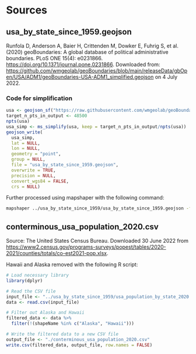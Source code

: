 # Sources

## usa_by_state_since_1959.geojson
Runfola D, Anderson A, Baier H, Crittenden M, Dowker E, Fuhrig S, et al. (2020)
geoBoundaries: A global database of political administrative boundaries.
PLoS ONE 15(4): e0231866. https://doi.org/10.1371/journal.pone.0231866.
Downloaded from: https://github.com/wmgeolab/geoBoundaries/blob/main/releaseData/gbOpen/USA/ADM1/geoBoundaries-USA-ADM1_simplified.geojson on 4 July 2022.

### Code for simplification
```R
usa <- geojson_sf("https://raw.githubusercontent.com/wmgeolab/geoBoundaries/main/releaseData/gbOpen/USA/ADM1/geoBoundaries-USA-ADM1_simplified.geojson")
target_n_pts_in_output <- 48500
npts(usa)
usa_simp <- ms_simplify(usa, keep = target_n_pts_in_output/npts(usa))
geojson_write(
  usa_simp,
  lat = NULL,
  lon = NULL,
  geometry = "point",
  group = NULL,
  file = "usa_by_state_since_1959.geojson",
  overwrite = TRUE,
  precision = NULL,
  convert_wgs84 = FALSE,
  crs = NULL)
```

Further processed using mapshaper with the following command:
```bash
mapshaper ../usa_by_state_since_1959/usa_by_state_since_1959.geojson -filter '!(shapeName === "Alaska" || shapeName === "Hawaii")' -o conterminous_usa_by_state_since_1959.geojson
```

## conterminous_usa_population_2020.csv
Source: The United States Census Bureau. Downloaded 30 June 2022 from https://www2.census.gov/programs-surveys/popest/tables/2020-2021/counties/totals/co-est2021-pop.xlsx.

Hawaii and Alaska removed with the following R script:

```R
# Load necessary library
library(dplyr)

# Read the CSV file
input_file <- "../usa_by_state_since_1959/usa_population_by_state_2020.csv"
data <- read.csv(input_file)

# Filter out Alaska and Hawaii
filtered_data <- data %>%
  filter(!(shapeName %in% c("Alaska", "Hawaii")))

# Write the filtered data to a new CSV file
output_file <- "./conterminous_usa_population_2020.csv"
write.csv(filtered_data, output_file, row.names = FALSE)
```






